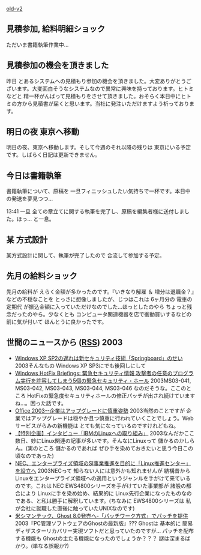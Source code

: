 [old-v2](ig031021-orig.html)

## 見積参加, 給料明細ショック

ただいま書籍執筆作業中…


## 見積参加の機会を頂きました

昨日 とあるシステムへの見積もり参加の機会を頂きました。大変ありがとうございます。大変面白そうなシステムなので異常に興味を持っております。ヒトミなどと 精一杯がんばって見積もりをさせて頂きました。おそらく本日中にヒトミの方から見積書が届くと思います。当社に発注いただけますよう祈っております。

## 明日の夜 東京へ移動

明日の夜、東京へ移動します。そして今週のそれ以降の残りは 東京にいる予定です。しばらく日記は更新できません。

## 今日は書籍執筆

書籍執筆について、原稿を 一旦フィニッシュしたい気持ちで一杯です。本日中の発送を夢見つつ…

13:41 一旦 全ての章立てに関する執筆を完了し、原稿を編集者様に送付しました。ほっ… と一息。

## 某 方式設計

某方式設計に関して、執筆が完了したので 合流して参加する予定。

## 先月の給料ショック

先月の給料が えらく金額が多かったのです。『いきなり解雇 ＆ 増分は退職金？』などの不穏なことを とっさに想像しましたが、じつはこれは 6ヶ月分の 電車の定期代 が振込金額に入っていただけなのでした…ほっとしたのやら ちょっと残念だったのやら。少なくとも コンピュータ関連機器を店で衝動買いするなどの前に気が付いて ほんとうに良かったです。

## 世間のニュースから ([RSS](ig031021-news.xml)) 2003


* [Windows XP SP2の遅れは新セキュリティ技術「Springboard」のせい](http://itpro.nikkeibp.co.jp/free/NT/NEWS/20031016/4/)  2003そんなもの Windows XP SP3にでも後回しにして
* [Windows HotFix Briefings: 緊急セキュリティ情報 攻撃者の任意のプログラム実行を許容してしまう5個の緊急セキュリティ・ホール](http://www.atmarkit.co.jp/fwin2k/hotfix/ms03-041-046/ms03-041-046.html)  2003MS03-041, MS03-042, MS03-043, MS03-044, MS03-046 なのだそうな。ここのところ HotFixの緊急度セキュリティホールの修正パッチが出され続けていますね…。困った話です。
* [Office 2003--企業はアップグレードに慎重姿勢](http://japan.cnet.com/news/ent/story/0,2000047623,20061509,00.htm)  2003当然のことですが 企業ではアップグレードは穏やか且つ慎重に行われていくことでしょう。Webサービスがらみの新機能は とても気になっているのですけれどもね。
* [【特別企画】インタビュー「IBMのLinuxへの取り組み」](http://linux.ascii24.com/linux/news/today/2003/10/20/646424-000.html)  2003なんだかここ数日、妙にLinux関連の記事が多いです。そんなにLinuxって 儲かるのかしらん。(実のところ 儲かるのであれば ぜひ手を染めておきたいと思う今日この頃なのであった)
* [NEC、エンタープライズ領域のSI事業推進を目的に「Linux推進センター」を設立へ](http://www.zdnet.co.jp/enterprise/0310/20/epn05.html)  2003NECって 知らない人には意外かも知れませんが 結構昔から Linuxをエンタープライズ領域への適用というジャンルを手がけて来ているのです。これは NEC EWS4800シリーズを手がけていた事業部が 諸般の都合により Linuxに手を染め始め、結果的に Linux先行企業になったものなのである、と私は勝手に解釈しています。(ちなみに EWS4800シリーズは 私が会社に就職した直後に触っていたUNIXなのです)
* [米シマンテック、Ghost 8.0発売へ-「パッチワーク方式」でパッチを提供](http://japan.cnet.com/news/ent/story/0,2000047623,20061507,00.htm)  2003『PC管理ソフトウェアのGhostの最新版』??? Ghostは 基本的に 簡易ディザスターリカバリー実現ソフトだと思っていたのですが… パッチを配布する機能も Ghostの主たる機能になったのでしょうか？？？ 謎は深まるばかり。(単なる誤報か?)
